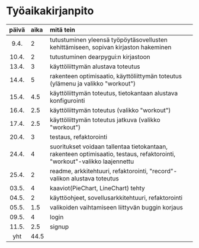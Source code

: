 # Työaikakirjanpito

| päivä | aika | mitä tein  |
| :----:|:-----| :-----|
| 9.4. | 2    | tutustuminen yleensä työpöytäsovellusten kehittämiseen, sopivan kirjaston hakeminen |
| 10.4. | 2    | tutustuminen dearpygui:n kirjastoon |
| 13.4. | 3    | käyttöliittymän alustava toteutus |
| 14.4. | 5    | rakenteen optimisaatio, käyttöliittymän toteutus (ylämenu ja valikko "workout") |
| 15.4. | 4.5    | käyttöliittymän toteutus, tietokantaan alustava konfigurointi |
| 16.4. | 2.5    | käyttöliittymän toteutus (valikko "workout") |
| 17.4. | 2.5    | käyttöliittymän toteutus jatkuva (valikko "workout") |
| 20.4. | 3    | testaus, refaktorointi |
| 24.4. | 4    | suoritukset voidaan tallentaa tietokantaan, rakenteen optimisaatio, testaus, refaktorointi, "workout"-valikko laajennettu |
| 25.4. | 2    | readme, arkkitehtuuri, refaktorointi, "record"-valikon alustava toteutus |
| 03.5. | 4    | kaaviot(PieChart, LineChart) tehty |
| 04.5. | 2    | käyttöohjeet, sovellusarkkitehtuuri, refaktorointi  |
| 05.5. | 1.5    | valikoiden vaihtamiseen liittyvän buggin korjaus |
| 09.5. | 4    | login |
| 11.5. | 2.5    | signup |
| yht | 44.5  |